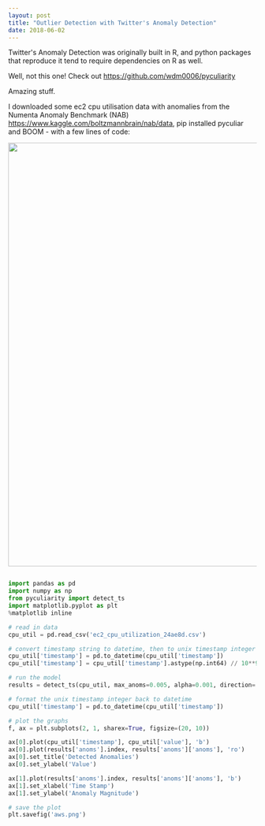 ```yaml
---
layout: post
title: "Outlier Detection with Twitter's Anomaly Detection"
date: 2018-06-02
---
```


Twitter's Anomaly Detection was originally built in R, and python packages that reproduce it tend to require dependencies on R as well.

Well, not this one! Check out https://github.com/wdm0006/pyculiarity

Amazing stuff.

I downloaded some ec2 cpu utilisation data with anomalies from the Numenta Anomaly Benchmark (NAB) https://www.kaggle.com/boltzmannbrain/nab/data, pip installed pyculiar and BOOM - with a few lines of code:

<img width='860' src='https://user-images.githubusercontent.com/21985915/40869323-9a585012-664b-11e8-8ffc-e205d32cce32.png'>


```python

import pandas as pd
import numpy as np
from pyculiarity import detect_ts
import matplotlib.pyplot as plt
%matplotlib inline

# read in data
cpu_util = pd.read_csv('ec2_cpu_utilization_24ae8d.csv')

# convert timestamp string to datetime, then to unix timestamp integer
cpu_util['timestamp'] = pd.to_datetime(cpu_util['timestamp'])
cpu_util['timestamp'] = cpu_util['timestamp'].astype(np.int64) // 10**9

# run the model
results = detect_ts(cpu_util, max_anoms=0.005, alpha=0.001, direction='both')

# format the unix timestamp integer back to datetime
cpu_util['timestamp'] = pd.to_datetime(cpu_util['timestamp'])

# plot the graphs
f, ax = plt.subplots(2, 1, sharex=True, figsize=(20, 10))

ax[0].plot(cpu_util['timestamp'], cpu_util['value'], 'b')
ax[0].plot(results['anoms'].index, results['anoms']['anoms'], 'ro')
ax[0].set_title('Detected Anomalies')
ax[0].set_ylabel('Value')

ax[1].plot(results['anoms'].index, results['anoms']['anoms'], 'b')
ax[1].set_xlabel('Time Stamp')
ax[1].set_ylabel('Anomaly Magnitude')

# save the plot
plt.savefig('aws.png')

```
